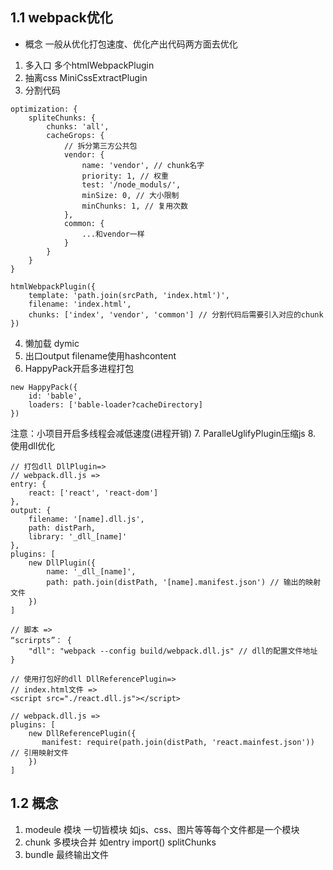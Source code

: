 ## 1.1 webpack优化
- 概念 一般从优化打包速度、优化产出代码两方面去优化
1. 多入口
多个htmlWebpackPlugin
2. 抽离css
MiniCssExtractPlugin
3. 分割代码
```
optimization: {
    spliteChunks: {
        chunks: 'all',
        cacheGrops: {
            // 拆分第三方公共包
            vendor: {
                name: 'vendor', // chunk名字
                priority: 1, // 权重
                test: '/node_moduls/',
                minSize: 0, // 大小限制
                minChunks: 1, // 复用次数
            },
            common: {
                ...和vendor一样
            }
        }
    }
}

htmlWebpackPlugin({
    template: 'path.join(srcPath, 'index.html')',
    filename: 'index.html',
    chunks: ['index', 'vendor', 'common'] // 分割代码后需要引入对应的chunk
})
```
4. 懒加载
dymic
5. 出口output filename使用hashcontent
6. HappyPack开启多进程打包
```
new HappyPack({
    id: 'bable',
    loaders: ['bable-loader?cacheDirectory]
})
```
注意：小项目开启多线程会减低速度(进程开销)
7. ParalleUglifyPlugin压缩js
8. 使用dll优化
```
// 打包dll DllPlugin=>
// webpack.dll.js =>
entry: {
    react: ['react', 'react-dom']
},
output: {
    filename: '[name].dll.js',
    path: distParh,
    library: '_dll_[name]'
},
plugins: [
    new DllPlugin({
        name: '_dll_[name]',
        path: path.join(distPath, '[name].manifest.json') // 输出的映射文件
    })
]

// 脚本 =>
“scrirpts”： {
    "dll": "webpack --config build/webpack.dll.js" // dll的配置文件地址
}

// 使用打包好的dll DllReferencePlugin=>
// index.html文件 =>
<script src="./react.dll.js"></script>

// webpack.dll.js =>
plugins: [
    new DllReferencePlugin({
       manifest: require(path.join(distPath, 'react.mainfest.json')) // 引用映射文件
    })
]
```

## 1.2 概念
1. modeule 模块 一切皆模块 如js、css、图片等等每个文件都是一个模块
2. chunk 多模块合并 如entry import() splitChunks
3. bundle 最终输出文件
